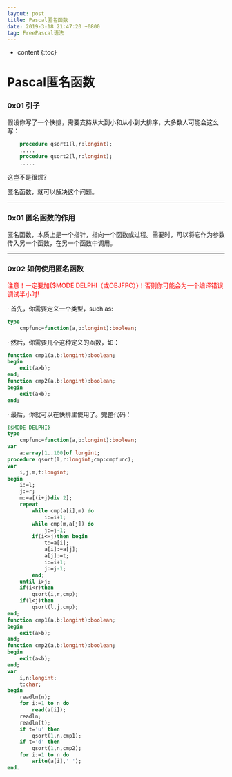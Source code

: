 ```yaml
---
layout: post
title: Pascal匿名函数
date: 2019-3-18 21:47:20 +0800
tag: FreePascal语法
---
```


* content
{:toc}

# **Pascal匿名函数**

### 0x01 引子

假设你写了一个快排，需要支持从大到小和从小到大排序，大多数人可能会这么写：

```pascal
	procedure qsort1(l,r:longint);
	.....
	procedure qsort2(l,r:longint);
	.....
```
这岂不是很烦?

匿名函数，就可以解决这个问题。

-----

### 0x01 匿名函数的作用

匿名函数，本质上是一个指针，指向一个函数或过程。需要时，可以将它作为参数传入另一个函数，在另一个函数中调用。

------

### 0x02 如何使用匿名函数

<span style="color:#FF0000">注意！一定要加{$MODE DELPHI（或OBJFPC）}！否则你可能会为一个编译错误调试半小时!</span>

 · 首先，你需要定义一个类型，such as:
```pascal
type
	cmpfunc=function(a,b:longint):boolean;
```
 · 然后，你需要几个这种定义的函数，如：
```pascal
function cmp1(a,b:longint):boolean;
begin
	exit(a>b);
end;
function cmp2(a,b:longint):boolean;
begin
	exit(a<b);
end;
```
 · 最后，你就可以在快排里使用了。完整代码：
```pascal
{$MODE DELPHI}
type
	cmpfunc=function(a,b:longint):boolean;
var
	a:array[1..100]of longint;
procedure qsort(l,r:longint;cmp:cmpfunc);
var
	i,j,m,t:longint;
begin
	i:=l;
	j:=r;
	m:=a[(i+j)div 2];
	repeat
		while cmp(a[i],m) do
			i:=i+1;
		while cmp(m,a[j]) do
			j:=j-1;
		if(i<=j)then begin
			t:=a[i];
			a[i]:=a[j];
			a[j]:=t;
			i:=i+1;
			j:=j-1;
		end;
	until i>j;
	if(i<r)then
		qsort(i,r,cmp);
	if(l<j)then
		qsort(l,j,cmp);
end;
function cmp1(a,b:longint):boolean;
begin
	exit(a>b);
end;
function cmp2(a,b:longint):boolean;
begin
	exit(a<b);
end;
var
	i,n:longint;
	t:char;
begin
	readln(n);
	for i:=1 to n do
		read(a[i]);
	readln;
	readln(t);
	if t='u' then
		qsort(1,n,cmp1);
	if t='d' then
		qsort(1,n,cmp2);
	for i:=1 to n do
		write(a[i],' ');
end.
```